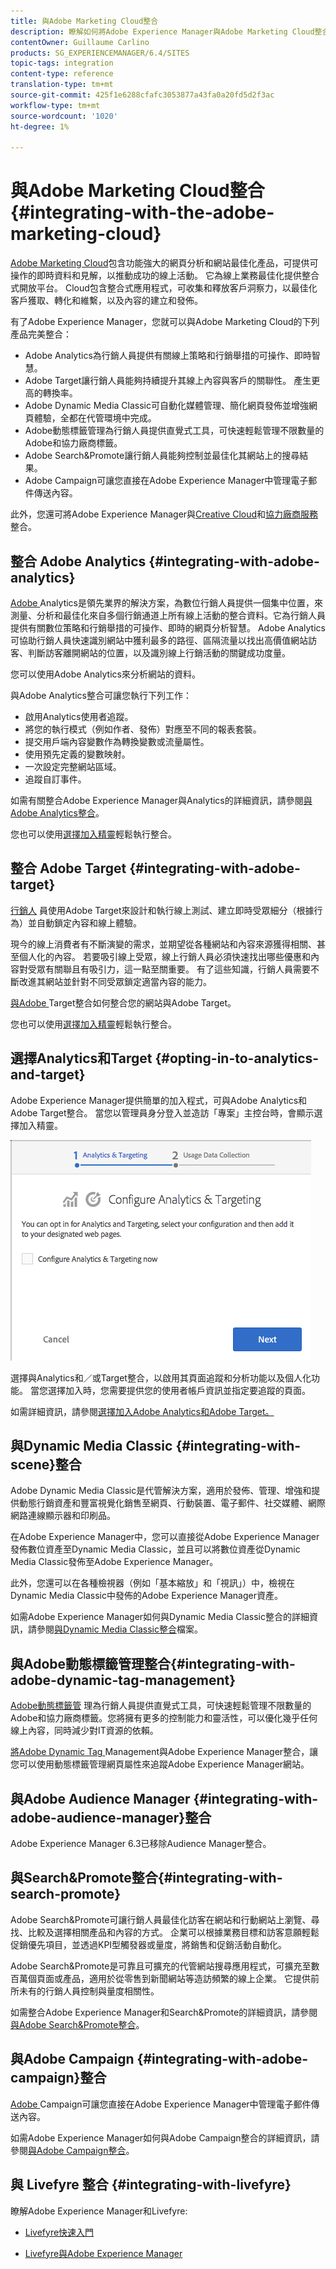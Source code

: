 ```yaml
---
title: 與Adobe Marketing Cloud整合
description: 瞭解如何將Adobe Experience Manager與Adobe Marketing Cloud整合。
contentOwner: Guillaume Carlino
products: SG_EXPERIENCEMANAGER/6.4/SITES
topic-tags: integration
content-type: reference
translation-type: tm+mt
source-git-commit: 425f1e6288cfafc3053877a43fa0a20fd5d2f3ac
workflow-type: tm+mt
source-wordcount: '1020'
ht-degree: 1%

---
```



# 與Adobe Marketing Cloud整合{#integrating-with-the-adobe-marketing-cloud}

[Adobe Marketing Cloud](https://www.adobe.com/solutions/digital-marketing.html)包含功能強大的網頁分析和網站最佳化產品，可提供可操作的即時資料和見解，以推動成功的線上活動。 它為線上業務最佳化提供整合式開放平台。 Cloud包含整合式應用程式，可收集和釋放客戶洞察力，以最佳化客戶獲取、轉化和維繫，以及內容的建立和發佈。

有了Adobe Experience Manager，您就可以與Adobe Marketing Cloud的下列產品完美整合：

* Adobe Analytics為行銷人員提供有關線上策略和行銷舉措的可操作、即時智慧。
* Adobe Target讓行銷人員能夠持續提升其線上內容與客戶的關聯性。 產生更高的轉換率。
* Adobe Dynamic Media Classic可自動化媒體管理、簡化網頁發佈並增強網頁體驗，全都在代管環境中完成。
* Adobe動態標籤管理為行銷人員提供直覺式工具，可快速輕鬆管理不限數量的Adobe和協力廠商標籤。
* Adobe Search&amp;Promote讓行銷人員能夠控制並最佳化其網站上的搜尋結果。
* Adobe Campaign可讓您直接在Adobe Experience Manager中管理電子郵件傳送內容。

此外，您還可將Adobe Experience Manager與[Creative Cloud](/help/assets/aem-cc-integration-best-practices.md)和[協力廠商服務](/help/sites-administering/third-party-services.md)整合。

## 整合 Adobe Analytics {#integrating-with-adobe-analytics}

[Adobe ](https://www.omniture.com/en/products/analytics/sitecatalyst) Analytics是領先業界的解決方案，為數位行銷人員提供一個集中位置，來測量、分析和最佳化來自多個行銷通道上所有線上活動的整合資料。它為行銷人員提供有關數位策略和行銷舉措的可操作、即時的網頁分析智慧。 Adobe Analytics可協助行銷人員快速識別網站中獲利最多的路徑、區隔流量以找出高價值網站訪客、判斷訪客離開網站的位置，以及識別線上行銷活動的關鍵成功度量。

您可以使用Adobe Analytics來分析網站的資料。

與Adobe Analytics整合可讓您執行下列工作：

* 啟用Analytics使用者追蹤。
* 將您的執行模式（例如作者、發佈）對應至不同的報表套裝。
* 提交用戶端內容變數作為轉換變數或流量屬性。
* 使用預先定義的變數映射。
* 一次設定完整網站區域。
* 追蹤自訂事件。

如需有關整合Adobe Experience Manager與Analytics的詳細資訊，請參閱[與Adobe Analytics整合](/help/sites-administering/adobeanalytics.md)。

您也可以使用[選擇加入精靈](/help/sites-administering/opt-in.md)輕鬆執行整合。

## 整合 Adobe Target {#integrating-with-adobe-target}

[行銷人](https://www.omniture.com/en/products/conversion/test-and-target) 員使用Adobe Target來設計和執行線上測試、建立即時受眾細分（根據行為）並自動鎖定內容和線上體驗。

現今的線上消費者有不斷演變的需求，並期望從各種網站和內容來源獲得相關、甚至個人化的內容。 若要吸引線上受眾，線上行銷人員必須快速找出哪些優惠和內容對受眾有關聯且有吸引力，這一點至關重要。 有了這些知識，行銷人員需要不斷改進其網站並針對不同受眾鎖定適當內容的能力。

[與Adobe ](/help/sites-administering/target.md) Target整合如何整合您的網站與Adobe Target。

您也可以使用[選擇加入精靈](/help/sites-administering/opt-in.md)輕鬆執行整合。

## 選擇Analytics和Target {#opting-in-to-analytics-and-target}

Adobe Experience Manager提供簡單的加入程式，可與Adobe Analytics和Adobe Target整合。 當您以管理員身分登入並造訪「專案」主控台時，會顯示選擇加入精靈。

![chlimage_1-107](assets/chlimage_1-107.png)

選擇與Analytics和／或Target整合，以啟用其頁面追蹤和分析功能以及個人化功能。 當您選擇加入時，您需要提供您的使用者帳戶資訊並指定要追蹤的頁面。

如需詳細資訊，請參閱[選擇加入Adobe Analytics和Adobe Target。](/help/sites-administering/opt-in.md)

## 與Dynamic Media Classic {#integrating-with-scene}整合

Adobe Dynamic Media Classic是代管解決方案，適用於發佈、管理、增強和提供動態行銷資產和豐富視覺化銷售至網頁、行動裝置、電子郵件、社交媒體、網際網路連線顯示器和印刷品。

在Adobe Experience Manager中，您可以直接從Adobe Experience Manager發佈數位資產至Dynamic Media Classic，並且可以將數位資產從Dynamic Media Classic發佈至Adobe Experience Manager。

此外，您還可以在各種檢視器（例如「基本縮放」和「視訊」）中，檢視在Dynamic Media Classic中發佈的Adobe Experience Manager資產。

如需Adobe Experience Manager如何與Dynamic Media Classic整合的詳細資訊，請參閱[與Dynamic Media Classic整合](/help/sites-administering/scene7.md)檔案。

## 與Adobe動態標籤管理整合{#integrating-with-adobe-dynamic-tag-management}

[Adobe動態標籤管](https://www.adobe.com/solutions/digital-marketing/dynamic-tag-management.html) 理為行銷人員提供直覺式工具，可快速輕鬆管理不限數量的Adobe和協力廠商標籤。您將擁有更多的控制能力和靈活性，可以優化幾乎任何線上內容，同時減少對IT資源的依賴。

[將Adobe Dynamic Tag ](/help/sites-administering/dtm.md) Management與Adobe Experience Manager整合，讓您可以使用動態標籤管理網頁屬性來追蹤Adobe Experience Manager網站。

## 與Adobe Audience Manager {#integrating-with-adobe-audience-manager}整合

Adobe Experience Manager 6.3已移除Audience Manager整合。

## 與Search&amp;Promote整合{#integrating-with-search-promote}

Adobe Search&amp;Promote可讓行銷人員最佳化訪客在網站和行動網站上瀏覽、尋找、比較及選擇相關產品和內容的方式。 企業可以根據業務目標和訪客意願輕鬆促銷優先項目，並透過KPI型觸發器或量度，將銷售和促銷活動自動化。

Adobe Search&amp;Promote是可靠且可擴充的代管網站搜尋應用程式，可擴充至數百萬個頁面或產品，適用於從零售到新聞網站等造訪頻繁的線上企業。 它提供前所未有的行銷人員控制與量度相關性。

如需整合Adobe Experience Manager和Search&amp;Promote的詳細資訊，請參閱[與Adobe Search&amp;Promote整合](/help/sites-administering/search-and-promote.md)。

## 與Adobe Campaign {#integrating-with-adobe-campaign}整合

[Adobe ](https://www.adobe.com/solutions/campaign-management.html) Campaign可讓您直接在Adobe Experience Manager中管理電子郵件傳送內容。

如需Adobe Experience Manager如何與Adobe Campaign整合的詳細資訊，請參閱[與Adobe Campaign整合](/help/sites-administering/campaignstandard.md)。

## 與 Livefyre 整合 {#integrating-with-livefyre}

瞭解Adobe Experience Manager和Livefyre:

* [Livefyre快速入門](https://answers.livefyre.com/developers/getting-started)

* [Livefyre與Adobe Experience Manager](https://answers.livefyre.com/product/livefyre-for-adobe-experience-manager-aem/livefyre-for-adobe-experience-manager/)

